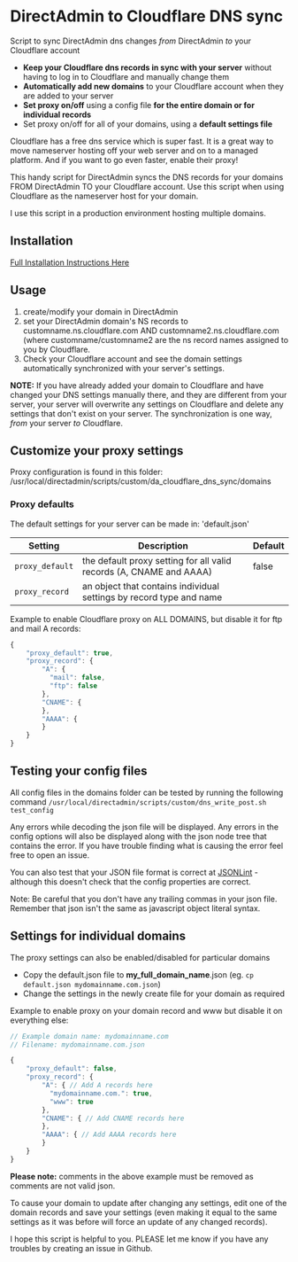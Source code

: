 # DirectAdmin to Cloudflare DNS sync

Script to sync DirectAdmin dns changes *from* DirectAdmin *to* your Cloudflare account


* **Keep your Cloudflare dns records in sync with your server** without having to log in to Cloudflare and manually change them
* **Automatically add new domains** to your Cloudflare account when they are added to your server
* **Set proxy on/off** using a config file **for the entire domain or for individual records**
* Set proxy on/off for all of your domains, using a **default settings file**

Cloudflare has a free dns service which is super fast. It is a great way to move nameserver hosting off your web server and on to a managed platform. And if you want to go even faster, enable their proxy!

This handy script for DirectAdmin syncs the DNS records for your domains FROM DirectAdmin TO your Cloudflare account. Use this script when using Cloudflare as the nameserver host for your domain. 

I use this script in a production environment hosting multiple domains.

## Installation

[Full Installation Instructions Here](./INSTALL.md)

## Usage

1. create/modify your domain in DirectAdmin
2. set your DirectAdmin domain's NS records to customname.ns.cloudflare.com AND customname2.ns.cloudflare.com (where customname/customname2 are the ns record names assigned to you by Cloudflare.
3. Check your Cloudflare account and see the domain settings automatically synchronized with your server's settings.

**NOTE:** If you have already added your domain to Cloudflare and have changed your DNS settings manually there, and they are different from your server, your server will overwrite any settings on Cloudflare and delete any settings that don't exist on your server. The synchronization is one way, *from* your server *to* Cloudflare.

## Customize your proxy settings

Proxy configuration is found in this folder: /usr/local/directadmin/scripts/custom/da_cloudflare_dns_sync/domains

### Proxy defaults

The default settings for your server can be made in: 'default.json'

| Setting | Description | Default |
|---|---|---|
| ```proxy_default``` | the default proxy setting for all valid records (A, CNAME and AAAA) | false |
| ```proxy_record``` | an object that contains individual settings by record type and name | |

Example to enable Cloudflare proxy on ALL DOMAINS, but disable it for ftp and mail A records:

```js
{
    "proxy_default": true,
    "proxy_record": {
        "A": {
          "mail": false,
          "ftp": false
        },
        "CNAME": {
        },
        "AAAA": {
        }
    }
}
```

## Testing your config files

All config files in the domains folder can be tested by running the following command ```/usr/local/directadmin/scripts/custom/dns_write_post.sh test_config```

Any errors while decoding the json file will be displayed.  Any errors in the config options will also be displayed along with the json node tree that contains the error. If you have trouble finding what is causing the error feel free to open an issue.

You can also test that your JSON file format is correct at [JSONLint](https://jsonlint.com/) - although this doesn't check that the config properties are correct. 

Note: Be careful that you don't have any trailing commas in your json file. Remember that json isn't the same as javascript object literal syntax.

## Settings for individual domains

The proxy settings can also be enabled/disabled for particular domains

* Copy the default.json file to **my_full_domain_name**.json (eg. ```cp default.json mydomainname.com.json```)
* Change the settings in the newly create file for your domain as required

Example to enable proxy on your domain record and www but disable it on everything else:

```js
// Example domain name: mydomainname.com
// Filename: mydomainname.com.json

{
    "proxy_default": false,
    "proxy_record": {
        "A": { // Add A records here
          "mydomainname.com.": true,
          "www": true
        },
        "CNAME": { // Add CNAME records here
        },
        "AAAA": { // Add AAAA records here
        }
    }
}
```

**Please note:** comments in the above example must be removed as comments are not valid json.

To cause your domain to update after changing any settings, edit one of the domain records and save your settings (even making it equal to the same settings as it was before will force an update of any changed records).

I hope this script is helpful to you. PLEASE let me know if you have any troubles by creating an issue in Github.
